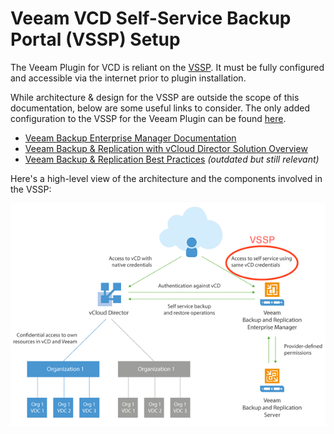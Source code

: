 # Veeam VCD Self-Service Backup Portal (VSSP) Setup

The Veeam Plugin for VCD is reliant on the [VSSP](https://helpcenter.veeam.com/docs/backup/em/em_managing_vms_in_vcd_org.html?ver=95u4). It must be fully configured and accessible via the internet prior to plugin installation.

While architecture & design for the VSSP are outside the scope of this documentation, below are some useful links to consider. The only added configuration to the VSSP for the Veeam Plugin can be found [here](vssp-iis-config.md).

* [Veeam Backup Enterprise Manager Documentation](https://helpcenter.veeam.com/docs/backup/em/em_working_with_vcd_vms.html?ver=95u4)
* [Veeam Backup & Replication with vCloud Director Solution Overview](https://kb.vmware.com/s/article/71287)
* [Veeam Backup & Replication Best Practices](https://www.veeambp.com/veeam_enterprise_manager/veeam_vcloud_director_portal) _(outdated but still relevant)_

Here's a high-level view of the architecture and the components involved in the VSSP:

![VSSP Design](images/vssp-design.png)
